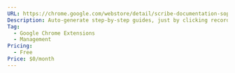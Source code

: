 ```yaml
---
URL: https://chrome.google.com/webstore/detail/scribe-documentation-sops/okfkdaglfjjjfefdcppliegebpoegaii?hl=en&utm_source=LinkedIn
Description: Auto-generate step-by-step guides, just by clicking record. Save your team 20+ hours/month vs. video and text tutorials.
Tag:
  - Google Chrome Extensions
  - Management
Pricing:
  - Free
Price: $0/month
---
```

